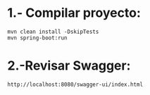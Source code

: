# 1.- Compilar proyecto:

    mvn clean install -DskipTests
    mvn spring-boot:run

# 2.-Revisar Swagger:

    http://localhost:8080/swagger-ui/index.html
